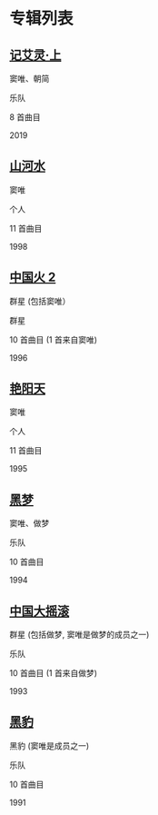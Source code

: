 # 专辑列表

## [记艾灵·上](ji-ai-ling-part-1)

<Badge text="recommended"/>

窦唯、朝简

乐队

8 首曲目

2019

## [山河水](mountain-river)

<Badge text="recommended"/>

窦唯

个人

11 首曲目

1998

## [中国火 2](chinese-fire-2)

群星 (包括窦唯）

群星

10 首曲目 (1 首来自窦唯)

1996

## [艳阳天](sunny-days)

<Badge text="recommended"/>

窦唯

个人

11 首曲目

1995

## [黑梦](black-dream)

<Badge text="recommended"/>

窦唯、做梦

乐队

10 首曲目

1994

## [中国大摇滚](great-chinese-rock)

群星 (包括做梦, 窦唯是做梦的成员之一)

乐队

10 首曲目 (1 首来自做梦)

1993

## [黑豹](heibao)

黑豹 (窦唯是成员之一)

乐队

10 首曲目

1991
